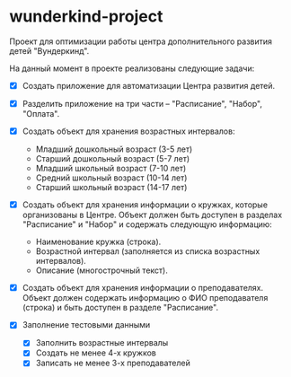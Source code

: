 # wunderkind-project

Проект для оптимизации работы центра дополнительного развития детей "Вундеркинд".

На данный момент в проекте реализованы следующие задачи:

- [x] Создать приложение для автоматизации Центра развития детей.

- [x] Разделить приложение на три части – "Расписание", "Набор", "Оплата".

- [x] Создать объект для хранения возрастных интервалов:
    - Младший дошкольный возраст (3-5 лет)
    - Старший дошкольный возраст (5-7 лет)
    - Младший школьный возраст (7-10 лет)
    - Средний школьный возраст (10-14 лет)
    - Старший школьный возраст (14-17 лет)

- [x] Создать объект для хранения информации о кружках, которые организованы в Центре. Объект должен быть доступен в разделах "Расписание" и "Набор" и содержать следующую информацию:

    - Наименование кружка (строка).
    - Возрастной интервал (заполняется из списка возрастных интервалов).
    - Описание (многострочный текст).

- [x] Создать объект для хранения информации о преподавателях. Объект должен содержать информацию о ФИО преподавателя (строка) и быть доступен в разделе "Расписание".

- [x] Заполнение тестовыми данными

    - [x] Заполнить возрастные интервалы
    - [x] Создать не менее 4-х кружков
    - [x] Записать не менее 3-х преподавателей
